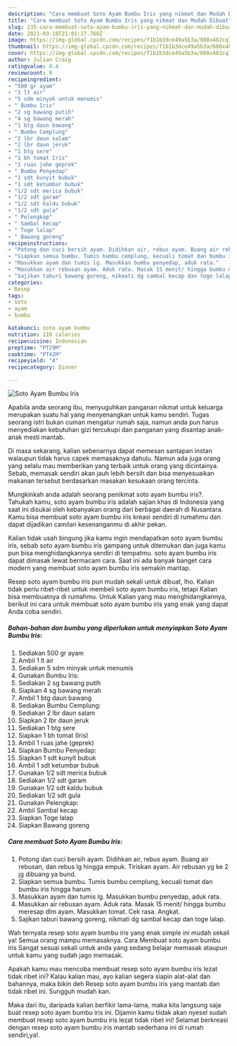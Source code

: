 ```yaml
---
description: "Cara membuat Soto Ayam Bumbu Iris yang nikmat dan Mudah Dibuat"
title: "Cara membuat Soto Ayam Bumbu Iris yang nikmat dan Mudah Dibuat"
slug: 235-cara-membuat-soto-ayam-bumbu-iris-yang-nikmat-dan-mudah-dibuat
date: 2021-03-18T21:01:27.768Z
image: https://img-global.cpcdn.com/recipes/f1b1b3dce49a5b3a/680x482cq70/soto-ayam-bumbu-iris-foto-resep-utama.jpg
thumbnail: https://img-global.cpcdn.com/recipes/f1b1b3dce49a5b3a/680x482cq70/soto-ayam-bumbu-iris-foto-resep-utama.jpg
cover: https://img-global.cpcdn.com/recipes/f1b1b3dce49a5b3a/680x482cq70/soto-ayam-bumbu-iris-foto-resep-utama.jpg
author: Julian Craig
ratingvalue: 4.4
reviewcount: 9
recipeingredient:
- "500 gr ayam"
- "1 lt air"
- "5 sdm minyak untuk menumis"
- " Bumbu Iris"
- "2 sg bawang putih"
- "4 sg bawang merah"
- "1 btg daun bawang"
- " Bumbu Cemplung"
- "2 lbr daun salam"
- "2 lbr daun jeruk"
- "1 btg sere"
- "1 bh tomat Iris"
- "1 ruas jahe geprek"
- " Bumbu Penyedap"
- "1 sdt kunyit bubuk"
- "1 sdt ketumbar bubuk"
- "1/2 sdt merica bubuk"
- "1/2 sdt garam"
- "1/2 sdt kaldu bubuk"
- "1/2 sdt gula"
- " Pelengkap"
- " Sambal kecap"
- " Toge lalap"
- " Bawang goreng"
recipeinstructions:
- "Potong dan cuci bersih ayam. Didihkan air, rebus ayam. Buang air rebusan, dan rebus lg hingga empuk. Tiriskan ayam. Air rebusan yg ke 2 jg dibuang ya bund."
- "Siapkan semua bumbu. Tumis bumbu cemplung, kecuali tomat dan bumbu iris hingga harum"
- "Masukkan ayam dan tumis lg. Masukkan bumbu penyedap, aduk rata."
- "Masukkan air rebusan ayam. Aduk rata. Masak 15 menit/ hingga bumbu meresap dlm ayam. Masukkan tomat. Cek rasa. Angkat."
- "Sajikan taburi bawang goreng, nikmati dg sambal kecap dan toge lalap."
categories:
- Resep
tags:
- soto
- ayam
- bumbu

katakunci: soto ayam bumbu 
nutrition: 110 calories
recipecuisine: Indonesian
preptime: "PT29M"
cooktime: "PT42M"
recipeyield: "4"
recipecategory: Dinner

---
```



![Soto Ayam Bumbu Iris](https://img-global.cpcdn.com/recipes/f1b1b3dce49a5b3a/680x482cq70/soto-ayam-bumbu-iris-foto-resep-utama.jpg)

Apabila anda seorang ibu, menyuguhkan panganan nikmat untuk keluarga merupakan suatu hal yang menyenangkan untuk kamu sendiri. Tugas seorang istri bukan cuman mengatur rumah saja, namun anda pun harus menyediakan kebutuhan gizi tercukupi dan panganan yang disantap anak-anak mesti mantab.

Di masa  sekarang, kalian sebenarnya dapat memesan santapan instan walaupun tidak harus capek memasaknya dahulu. Namun ada juga orang yang selalu mau memberikan yang terbaik untuk orang yang dicintainya. Sebab, memasak sendiri akan jauh lebih bersih dan bisa menyesuaikan makanan tersebut berdasarkan masakan kesukaan orang tercinta. 



Mungkinkah anda adalah seorang penikmat soto ayam bumbu iris?. Tahukah kamu, soto ayam bumbu iris adalah sajian khas di Indonesia yang saat ini disukai oleh kebanyakan orang dari berbagai daerah di Nusantara. Kamu bisa membuat soto ayam bumbu iris kreasi sendiri di rumahmu dan dapat dijadikan camilan kesenanganmu di akhir pekan.

Kalian tidak usah bingung jika kamu ingin mendapatkan soto ayam bumbu iris, sebab soto ayam bumbu iris gampang untuk ditemukan dan juga kamu pun bisa menghidangkannya sendiri di tempatmu. soto ayam bumbu iris dapat dimasak lewat bermacam cara. Saat ini ada banyak banget cara modern yang membuat soto ayam bumbu iris semakin mantap.

Resep soto ayam bumbu iris pun mudah sekali untuk dibuat, lho. Kalian tidak perlu ribet-ribet untuk membeli soto ayam bumbu iris, tetapi Kalian bisa membuatnya di rumahmu. Untuk Kalian yang mau menghidangkannya, berikut ini cara untuk membuat soto ayam bumbu iris yang enak yang dapat Anda coba sendiri.

<!--inarticleads1-->

##### Bahan-bahan dan bumbu yang diperlukan untuk menyiapkan Soto Ayam Bumbu Iris:

1. Sediakan 500 gr ayam
1. Ambil 1 lt air
1. Sediakan 5 sdm minyak untuk menumis
1. Gunakan  Bumbu Iris:
1. Sediakan 2 sg bawang putih
1. Siapkan 4 sg bawang merah
1. Ambil 1 btg daun bawang
1. Sediakan  Bumbu Cemplung:
1. Sediakan 2 lbr daun salam
1. Siapkan 2 lbr daun jeruk
1. Sediakan 1 btg sere
1. Siapkan 1 bh tomat (Iris)
1. Ambil 1 ruas jahe (geprek)
1. Siapkan  Bumbu Penyedap:
1. Siapkan 1 sdt kunyit bubuk
1. Ambil 1 sdt ketumbar bubuk
1. Gunakan 1/2 sdt merica bubuk
1. Sediakan 1/2 sdt garam
1. Gunakan 1/2 sdt kaldu bubuk
1. Sediakan 1/2 sdt gula
1. Gunakan  Pelengkap:
1. Ambil  Sambal kecap
1. Siapkan  Toge lalap
1. Siapkan  Bawang goreng




<!--inarticleads2-->

##### Cara membuat Soto Ayam Bumbu Iris:

1. Potong dan cuci bersih ayam. Didihkan air, rebus ayam. Buang air rebusan, dan rebus lg hingga empuk. Tiriskan ayam. Air rebusan yg ke 2 jg dibuang ya bund.
1. Siapkan semua bumbu. Tumis bumbu cemplung, kecuali tomat dan bumbu iris hingga harum
1. Masukkan ayam dan tumis lg. Masukkan bumbu penyedap, aduk rata.
1. Masukkan air rebusan ayam. Aduk rata. Masak 15 menit/ hingga bumbu meresap dlm ayam. Masukkan tomat. Cek rasa. Angkat.
1. Sajikan taburi bawang goreng, nikmati dg sambal kecap dan toge lalap.




Wah ternyata resep soto ayam bumbu iris yang enak simple ini mudah sekali ya! Semua orang mampu memasaknya. Cara Membuat soto ayam bumbu iris Sangat sesuai sekali untuk anda yang sedang belajar memasak ataupun untuk kamu yang sudah jago memasak.

Apakah kamu mau mencoba membuat resep soto ayam bumbu iris lezat tidak ribet ini? Kalau kalian mau, ayo kalian segera siapin alat-alat dan bahannya, maka bikin deh Resep soto ayam bumbu iris yang mantab dan tidak ribet ini. Sungguh mudah kan. 

Maka dari itu, daripada kalian berfikir lama-lama, maka kita langsung saja buat resep soto ayam bumbu iris ini. Dijamin kamu tiidak akan nyesel sudah membuat resep soto ayam bumbu iris lezat tidak ribet ini! Selamat berkreasi dengan resep soto ayam bumbu iris mantab sederhana ini di rumah sendiri,ya!.

